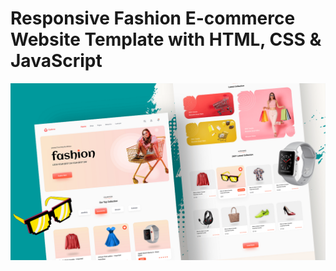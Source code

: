 # Responsive Fashion E-commerce Website Template with HTML, CSS & JavaScript

![Responsive Fashion E-commerce Website Template with HTML, CSS and JavaScript](https://raw.githubusercontent.com/wpcodevo/lc28-fashion-ecommerce-website/starter/fashion%20ecommerce%20website%20html%20css%20scss%20javascript.png 'Responsive Fashion E-commerce Website Template with HTML, CSS and JavaScript')
